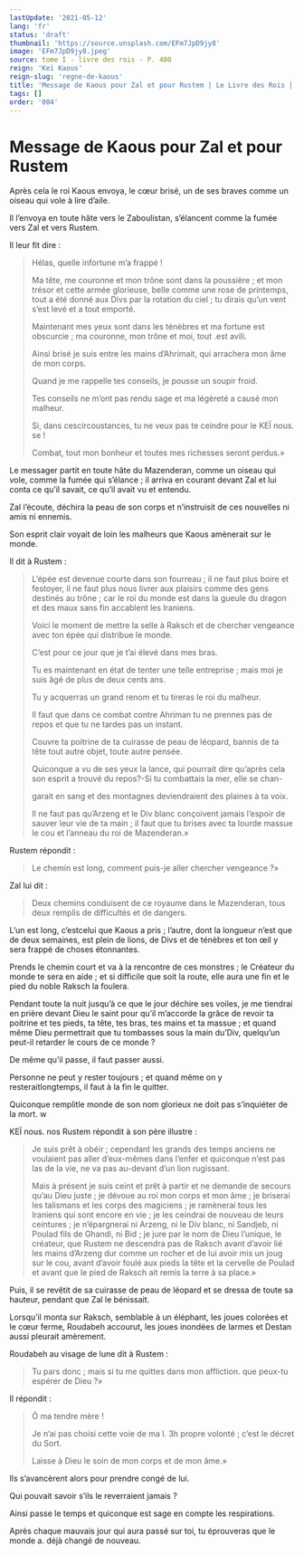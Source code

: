 ```yaml
---
lastUpdate: '2021-05-12'
lang: 'fr'
status: 'draft'
thumbnail: 'https://source.unsplash.com/EFm7JpD9jy8'
image: 'EFm7JpD9jy8.jpeg'
source: tome I - livre des rois - P. 400
reign: 'Keï Kaous'
reign-slug: 'regne-de-kaous'
title: 'Message de Kaous pour Zal et pour Rustem | Le Livre des Rois | Shâhnâmeh'
tags: []
order: '004'
---
```


# Message de Kaous pour Zal et pour Rustem

Après cela le roi Kaous envoya, le cœur brisé, un de ses braves comme un oiseau qui vole à lire d’aile.

Il l’envoya en toute hâte vers le Zaboulistan, s’élancent comme la fumée vers Zal et vers Rustem.

Il leur fit dire :

> Hélas, quelle infortune m’a frappé !
>
> Ma tête, me couronne et mon trône sont dans la poussière ; et mon trésor et cette armée glorieuse, belle comme une rose de printemps, tout a été donné aux Divs par la rotation du ciel ; tu dirais qu’un vent s’est levé et a tout emporté.
>
> Maintenant mes yeux sont dans les ténèbres et ma fortune est obscurcie ; ma couronne, mon trône et moi, tout .est avili.
>
> Ainsi brisé je suis entre les mains d’Ahrimait, qui arrachera mon âme de mon corps.
>
> Quand je me rappelle tes conseils, je pousse un soupir froid.
>
> Tes conseils ne m’ont pas rendu sage et ma légèreté a causé mon malheur.
>
> Si, dans cescircoustances, tu ne veux pas te ceindre pour le KEÏ nous. se !
>
> Combat, tout mon bonheur et toutes mes richesses seront perdus.»

Le messager partit en toute hâte du Mazenderan, comme un oiseau qui vole, comme la fumée qui s’élance ; il arriva en courant devant Zal et lui conta ce qu’il savait, ce qu’il avait vu et entendu.

Zal l’écoute, déchira la peau de son corps et n’instruisit de ces nouvelles ni amis ni ennemis.

Son esprit clair voyait de loin les malheurs que Kaous amènerait sur le monde.

Il dit à Rustem :

> L’épée est devenue courte dans son fourreau ; il ne faut plus boire et festoyer, il ne faut plus nous livrer aux plaisirs comme des gens destinés au trône ; car le roi du monde est dans la gueule du dragon et des maux sans fin accablent les Iraniens.
>
> Voici le moment de mettre la selle à Raksch et de chercher vengeance avec ton épée qui distribue le monde.
>
> C’est pour ce jour que je t’ai élevé dans mes bras.
>
> Tu es maintenant en état de tenter une telle entreprise ; mais moi je suis âgé de plus de deux cents ans.
>
> Tu y acquerras un grand renom et tu tireras le roi du malheur.
>
> Il faut que dans ce combat contre Ahriman tu ne prennes pas de repos et que tu ne tardes pas un instant.
>
> Couvre ta poitrine de ta cuirasse de peau de léopard, bannis de ta tête tout autre objet, toute autre pensée.
>
> Quiconque a vu de ses yeux la lance, qui pourrait dire qu’après cela son esprit a trouvé du repos?-Si tu combattais la mer, elle se chan-
>
> garait en sang et des montagnes deviendraient des plaines à ta voix.
>
> Il ne faut pas qu’Arzeng et le Div blanc conçoivent jamais l’espoir de sauver leur vie de ta main ; il faut que tu brises avec ta lourde massue le cou et l’anneau du roi de Mazenderan.»

Rustem répondit :

> Le chemin est long, comment puis-je aller chercher vengeance ?»

Zal lui dit :

> Deux chemins conduisent de ce royaume dans le Mazenderan, tous deux remplis de difficultés et de dangers.

L’un est long, c’estcelui que Kaous a pris ; l’autre, dont la longueur n’est que de deux semaines, est plein de lions, de Divs et de ténèbres et ton œil y sera frappé de choses étonnantes.

Prends le chemin court et va à la rencontre de ces monstres ; le Créateur du monde te sera en aide ; et si difficile que soit la route, elle aura une fin et le pied du noble Raksch la foulera.

Pendant toute la nuit jusqu’à ce que le jour déchire ses voiles, je me tiendrai en prière devant Dieu le saint pour qu’il m’accorde la grâce de revoir ta poitrine et tes pieds, ta tête, tes bras, tes mains et ta massue ; et quand même Dieu permettrait que tu tombasses sous la main du’Div, quelqu’un peut-il retarder le cours de ce monde ?

De même qu’il passe, il faut passer aussi.

Personne ne peut y rester toujours ; et quand même on y resteraitlongtemps, il faut à la fin le quitter.

Quiconque remplitle monde de son nom glorieux ne doit pas s’inquiéter de la mort. w

KEÏ nous. nos Rustem répondit à son père illustre :

> Je suis prêt à obéir ; cependant les grands des temps anciens ne voulaient pas aller d’eux-mêmes dans l’enfer et quiconque n’est pas las de la vie, ne va pas au-devant d’un lion rugissant.
>
> Mais à présent je suis ceint et prêt à partir et ne demande de secours qu’au Dieu juste ; je dévoue au roi mon corps et mon âme ; je briserai les talismans et les corps des magiciens ; je ramènerai tous les Iraniens qui sont encore en vie ; je les ceindrai de nouveau de leurs ceintures ; je n’épargnerai ni Arzeng, ni le Div blanc, ni Sandjeb, ni PouIad fils de Ghandi, ni Bid ; je jure par le nom de Dieu l’unique, le créateur, que Rustem ne descendra pas de Raksch avant d’avoir lié les mains d’Arzeng dur comme un rocher et de lui avoir mis un joug sur le cou, avant d’avoir foulé aux pieds la tête et la cervelle de Poulad et avant que le pied de Raksch ait remis la terre à sa place.»

Puis, il se revêtit de sa cuirasse de peau de léopard et se dressa de toute sa hauteur, pendant que Zal le bénissait.

Lorsqu’il monta sur Raksch, semblable à un éléphant, les joues colorées et le cœur ferme, Roudabeh accourut, les joues inondées de larmes et Destan aussi pleurait amèrement.

Roudabeh au visage de lune dit à Rustem :

> Tu pars donc ; mais si tu me quittes dans mon affliction. que peux-tu espérer de Dieu ?»

Il répondit :

> Ô ma tendre mère !
>
> Je n’ai pas choisi cette voie de ma l. 3h propre volonté ; c’est le décret du Sort.
>
> Laisse à Dieu le soin de mon corps et de mon âme.»

Ils s’avancèrent alors pour prendre congé de lui.

Qui pouvait savoir s’ils le reverraient jamais ?

Ainsi passe le temps et quiconque est sage en compte les respirations.

Après chaque mauvais jour qui aura passé sur toi, tu éprouveras que le monde a. déjà changé de nouveau.
